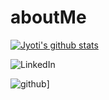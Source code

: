 # aboutMe

[![Jyoti's github stats](https://github-readme-stats.vercel.app/api?username=Jyoti050402&count_private=true&show_icons=true&theme=radical&hide_rank=false)](https://github.com/Jyoti050402/github-readme-stats)

![LinkedIn](https://img.shields.io/badge/LinkedIn-0A66C2?style=for-the-badge&logo=LinkedIn&logoColor=white)

![github](https://img.shields.io/badge/GitHub-000000?style=for-the-badge&logo=GitHub&logoColor=white)]
